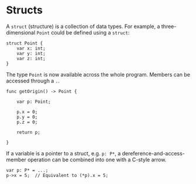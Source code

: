 #  Structs

A `struct` (structure) is a collection of data types. For example, a three-dimensional `Point` could be defined using a `struct`:

```
struct Point {
    var x: int;
    var y: int;
    var z: int;
}
``` 

The type `Point` is now available across the whole program. Members can be accessed through a `.`.

```
func getOrigin() -> Point {
    
    var p: Point;
    
    p.x = 0;
    p.y = 0;
    p.z = 0;
    
    return p;
    
}
```

If a variable is a pointer to a struct, e.g. `p: P*`, a dereference-and-access-member operation can be combined into one with a C-style arrow.

```
var p: P* = ...;
p->x = 5;  // Equivalent to (*p).x = 5;
``` 

